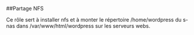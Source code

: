 ##Partage NFS
  
Ce rôle sert à installer nfs et à monter le répertoire /home/wordpress du s-nas dans /var/www/html/wordpress sur les serveurs webs.
